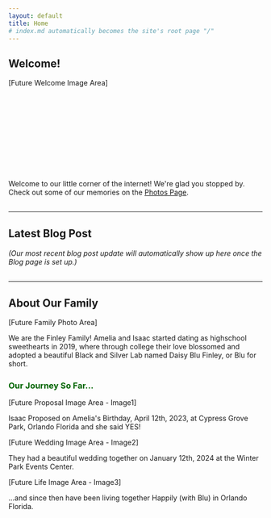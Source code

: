 ```yaml
---
layout: default
title: Home
# index.md automatically becomes the site's root page "/"
---
```


<div class="welcome-section">
    <h2>Welcome!</h2>
    <div class="event-image-placeholder" style="height: 180px; margin-bottom: 20px;">[Future Welcome Image Area]</div>
    <p>Welcome to our little corner of the internet! We're glad you stopped by. Check out some of our memories on the <a href="{{ '/photos/' | relative_url }}">Photos Page</a>.</p>
</div>

<hr style="margin: 30px 0;">

<div class="latest-post-section">
    <h2>Latest Blog Post</h2>
    <p><em>(Our most recent blog post update will automatically show up here once the Blog page is set up.)</em></p>
</div>

<hr style="margin: 30px 0;">

<div class="about-section">
    <h2>About Our Family</h2>
    <div class="about-image-placeholder">[Future Family Photo Area]</div>
    <p>We are the Finley Family! Amelia and Isaac started dating as highschool sweethearts in 2019, where through college their love blossomed and adopted a beautiful Black and Silver Lab named Daisy Blu Finley, or Blu for short.</p>
    <div style="clear:both;"></div> <h3 style="margin-top: 25px; margin-bottom: 15px; color: #006400;">Our Journey So Far...</h3>
    <div class="two-column-layout">
        <div class="event-item">
            <div class="event-image-placeholder">[Future Proposal Image Area - Image1]</div>
            <p>Isaac Proposed on Amelia's Birthday, April 12th, 2023, at Cypress Grove Park, Orlando Florida and she said YES!</p>
        </div>
        <div class="event-item">
            <div class="event-image-placeholder">[Future Wedding Image Area - Image2]</div>
            <p>They had a beautiful wedding together on January 12th, 2024 at the Winter Park Events Center.</p>
        </div>
         <div class="event-item">
            <div class="event-image-placeholder">[Future Life Image Area - Image3]</div>
            <p>...and since then have been living together Happily (with Blu) in Orlando Florida.</p>
        </div>
    </div>
</div>
